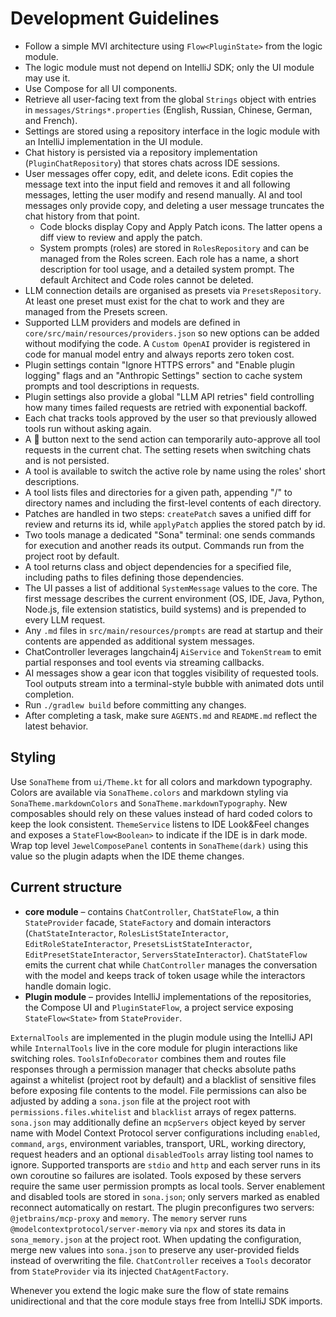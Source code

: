 # Development Guidelines

- Follow a simple MVI architecture using `Flow<PluginState>` from the logic module.
- The logic module must not depend on IntelliJ SDK; only the UI module may use it.
- Use Compose for all UI components.
- Retrieve all user-facing text from the global `Strings` object with entries in `messages/Strings*.properties` (English, Russian, Chinese, German, and French).
- Settings are stored using a repository interface in the logic module with an IntelliJ implementation in the UI module.
- Chat history is persisted via a repository implementation (`PluginChatRepository`) that stores chats across IDE
  sessions.
- User messages offer copy, edit, and delete icons. Edit copies the message text into the input field and removes it and all following messages, letting the user modify and resend manually. AI and tool messages only provide copy, and deleting a user message truncates the chat history from that point.
  - Code blocks display Copy and Apply Patch icons. The latter opens a diff view to review and apply the patch.
  - System prompts (roles) are stored in `RolesRepository` and can be managed from
    the Roles screen. Each role has a name, a short description for tool usage,
    and a detailed system prompt. The default Architect and Code roles cannot be
    deleted.
- LLM connection details are organised as presets via `PresetsRepository`. At least one preset must exist for the chat
  to work and they are managed from the Presets screen.
- Supported LLM providers and models are defined in `core/src/main/resources/providers.json` so new options can be
  added without modifying the code. A `Custom OpenAI` provider is registered in code for manual model entry and
  always reports zero token cost.
- Plugin settings contain "Ignore HTTPS errors" and "Enable plugin logging" flags
  and an "Anthropic Settings" section to cache system prompts and tool descriptions
  in requests.
- Plugin settings also provide a global "LLM API retries" field controlling how
  many times failed requests are retried with exponential backoff.
- Each chat tracks tools approved by the user so that previously allowed tools run without asking again.
- A 🤘 button next to the send action can temporarily auto-approve all tool
  requests in the current chat. The setting resets when switching chats and is
  not persisted.
- A tool is available to switch the active role by name using the roles' short
  descriptions.
- A tool lists files and directories for a given path, appending "/" to directory names and
  including the first-level contents of each directory.
- Patches are handled in two steps: `createPatch` saves a unified diff for review and returns its id, while `applyPatch` applies the stored patch by id.
- Two tools manage a dedicated "Sona" terminal: one sends commands for execution and another reads its output. Commands run from the project root by default.
- A tool returns class and object dependencies for a specified file, including paths to files
  defining those dependencies.
- The UI passes a list of additional `SystemMessage` values to the core. The first message describes the current
  environment (OS, IDE, Java, Python, Node.js, file extension statistics, build systems) and is prepended to every LLM request.
- Any `.md` files in `src/main/resources/prompts` are read at startup and their contents are appended as additional system messages.
- ChatController leverages langchain4j `AiService` and `TokenStream` to emit partial responses and tool events via streaming callbacks.
- AI messages show a gear icon that toggles visibility of requested tools. Tool outputs stream into a terminal-style bubble with animated dots until completion.
- Run `./gradlew build` before committing any changes.
- After completing a task, make sure `AGENTS.md` and `README.md` reflect the latest behavior.

## Styling

Use `SonaTheme` from `ui/Theme.kt` for all colors and markdown typography. Colors are available via `SonaTheme.colors`
and markdown styling via `SonaTheme.markdownColors` and `SonaTheme.markdownTypography`. New composables should rely on
these values instead of hard coded colors to keep the look consistent.
`ThemeService` listens to IDE Look&Feel changes and exposes a `StateFlow<Boolean>` to indicate if the IDE is in dark
mode. Wrap top level `JewelComposePanel` contents in `SonaTheme(dark)` using this value so the plugin adapts when the
IDE theme changes.

## Current structure

- **core module** – contains `ChatController`, `ChatStateFlow`, a thin `StateProvider` facade, `StateFactory` and domain interactors (`ChatStateInteractor`, `RolesListStateInteractor`, `EditRoleStateInteractor`, `PresetsListStateInteractor`, `EditPresetStateInteractor`, `ServersStateInteractor`). `ChatStateFlow` emits the current chat while `ChatController` manages the conversation with the model and keeps track of token usage while the interactors handle domain logic.
- **Plugin module** – provides IntelliJ implementations of the repositories,
  the Compose UI and `PluginStateFlow`, a project service exposing
  `StateFlow<State>` from `StateProvider`.

`ExternalTools` are implemented in the plugin module using the IntelliJ
API while `InternalTools` live in the core module for plugin interactions like
switching roles. `ToolsInfoDecorator` combines them and routes file responses through a
permission manager that checks absolute paths against a whitelist (project root by default)
and a blacklist of sensitive files before exposing file contents to the model.
File permissions can also be adjusted by adding a `sona.json` file at the project root with
`permissions.files.whitelist` and `blacklist` arrays of regex patterns.
`sona.json` may additionally define an `mcpServers` object keyed by server name with Model
Context Protocol server configurations including `enabled`, `command`, `args`, environment
variables, transport, URL, working directory, request headers and an optional
`disabledTools` array listing tool names to ignore. Supported transports are `stdio` and
`http` and each server runs in its own coroutine so failures are isolated. Tools exposed by
these servers require the same user permission prompts as local tools. Server enablement and
disabled tools are stored in `sona.json`; only servers marked as enabled reconnect
automatically on restart.
The plugin preconfigures two servers: `@jetbrains/mcp-proxy` and `memory`. The
`memory` server runs `@modelcontextprotocol/server-memory` via `npx` and stores
its data in `sona_memory.json` at the project root.
When updating the configuration, merge new values into `sona.json` to preserve any
user-provided fields instead of overwriting the file.
`ChatController` receives a `Tools` decorator from `StateProvider` via its injected `ChatAgentFactory`.

Whenever you extend the logic make sure the flow of state remains unidirectional
and that the core module stays free from IntelliJ SDK imports.
